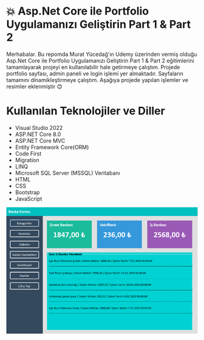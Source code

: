 # :boom: Asp.Net Core ile Portfolio Uygulamanızı Geliştirin Part 1 & Part 2

Merhabalar. Bu repomda Murat Yücedağ'ın Udemy üzerinden vermiş olduğu Asp.Net Core ile Portfolio Uygulamanızı Geliştirin Part 1 & Part 2 eğitimlerini tamamlayarak projeyi en kullanılabilir hale getirmeye çalıştım. Projede portfolio sayfası, admin paneli ve login işlemi yer almaktadır. Sayfaların tamamını dinamikleştirmeye çalıştım. Aşağıya projede yapılan işlemler ve resimler eklenmiştir :blush: 


# Kullanılan Teknolojiler ve Diller
* Visual Studio 2022
* ASP.NET Core 8.0
* ASP.NET Core MVC
* Entity Framework Core(ORM)
* Code First
* Migration
* LINQ
* Microsoft SQL Server (MSSQL) Veritabanı
* HTML
* CSS
* Bootstrap
* JavaScript


![FrmBanks](https://github.com/DemirbasAlperen/CSharpEgitimKampiFinancialCrm/blob/master/FrmBanks.png)



